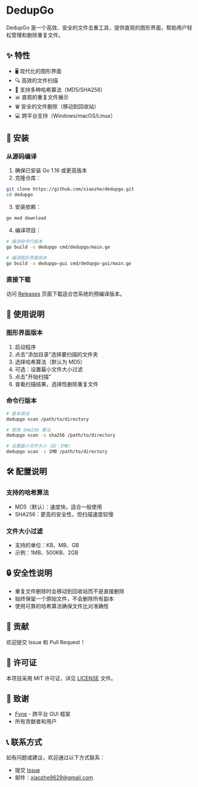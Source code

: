 # DedupGo

DedupGo 是一个高效、安全的文件去重工具，提供直观的图形界面，帮助用户轻松管理和删除重复文件。

## ✨ 特性

- 🖥️ 现代化的图形界面
- 🔍 高效的文件扫描
- 🔐 支持多种哈希算法（MD5/SHA256）
- 📊 直观的重复文件展示
- 🗑️ 安全的文件删除（移动到回收站）
- 💻 跨平台支持（Windows/macOS/Linux）

## 🚀 安装

### 从源码编译

1. 确保已安装 Go 1.16 或更高版本
2. 克隆仓库：
```bash
git clone https://github.com/xiaozhe/dedupgo.git
cd dedupgo
```

3. 安装依赖：
```bash
go mod download
```

4. 编译项目：
```bash
# 编译命令行版本
go build -o dedupgo cmd/dedupgo/main.go

# 编译图形界面版本
go build -o dedupgo-gui cmd/dedupgo-gui/main.go
```

### 直接下载

访问 [Releases](https://github.com/xiaozhe/dedupgo/releases) 页面下载适合您系统的预编译版本。

## 📖 使用说明

### 图形界面版本

1. 启动程序
2. 点击"添加目录"选择要扫描的文件夹
3. 选择哈希算法（默认为 MD5）
4. 可选：设置最小文件大小过滤
5. 点击"开始扫描"
6. 查看扫描结果，选择性删除重复文件

### 命令行版本

```bash
# 基本用法
dedupgo scan /path/to/directory

# 使用 SHA256 算法
dedupgo scan -a sha256 /path/to/directory

# 设置最小文件大小（如：1MB）
dedupgo scan -s 1MB /path/to/directory
```

## 🛠️ 配置说明

### 支持的哈希算法
- MD5（默认）：速度快，适合一般使用
- SHA256：更高的安全性，但扫描速度较慢

### 文件大小过滤
- 支持的单位：KB、MB、GB
- 示例：1MB、500KB、2GB

## 🔒 安全性说明

- 重复文件删除时会移动到回收站而不是直接删除
- 始终保留一个原始文件，不会删除所有副本
- 使用可靠的哈希算法确保文件比对准确性

## 🤝 贡献

欢迎提交 Issue 和 Pull Request！

## 📄 许可证

本项目采用 MIT 许可证，详见 [LICENSE](LICENSE) 文件。

## 🙏 致谢

- [Fyne](https://fyne.io/) - 跨平台 GUI 框架
- 所有贡献者和用户

## 📞 联系方式

如有问题或建议，欢迎通过以下方式联系：

- 提交 [Issue](https://github.com/xiaozhe/dedupgo/issues)
- 邮件：xiaozhe9629@gmail.com

